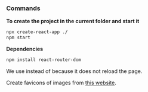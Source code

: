 ### Commands

**To create the project in the current folder and start it**

```bash
npx create-react-app ./
npm start
```

**Dependencies**

```bash
npm install react-router-dom
```

We use <Link></Link> instead of <a></a> because it does not reload the page.

Create favicons of images from [this website](https://realfavicongenerator.net/).
